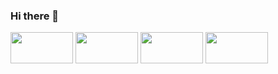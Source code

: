 ### Hi there 👋


<img src="https://github.com/waitgandidrese/waitgandidrese/assets/44409465/6ac134a4-395f-413a-ba04-f7e7940607e8"  width="100" height="50">

<img src="https://github.com/waitgandidrese/waitgandidrese/assets/44409465/2d9928e9-9c2a-4381-95c2-8331f7d20210"  width="100" height="50">

<img src="https://github.com/waitgandidrese/waitgandidrese/assets/44409465/b5ceb270-ad66-4380-9aa0-9011e02d6469"  width="100" height="50">

<img src="https://github.com/waitgandidrese/waitgandidrese/assets/44409465/304e9a9f-6627-403b-9099-8442bb99e85c"  width="100" height="50">

